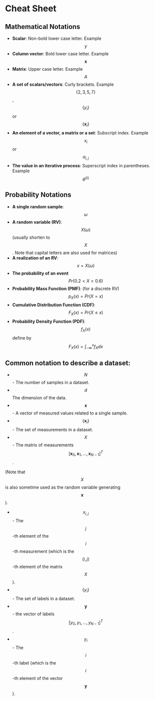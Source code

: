 ---
---
# Cheat Sheet

## Mathematical Notations

- **Scalar**: Non-bold lower case letter. Example $$y$$
- **Column vector**: Bold lower case letter. Example $$\boldsymbol{x}$$
- **Matrix**: Upper case letter. Example $$A$$
- **A set of scalars/vectors**: Curly brackets. Example $$\left\lbrace2, 3, 5, 7\right\rbrace$$, $$\left\lbrace y_i\right\rbrace$$ or $$\left\lbrace\boldsymbol{x}_i\right\rbrace$$
- **An element of a vector, a matrix or a set**: Subscript index. Example $$x_i$$ or $$a_{i,j}$$
- **The value in an iterative process**: Superscript index in parentheses. Example $$\theta^{\left(t\right)}$$

## Probability Notations

- **A single random sample**: $$\omega$$
- **A random variable (RV)**: $$X\left(\omega\right)$$ (usually shorten to $$X$$. Note that capital letters are also used for matrices)
- **A realization of an RV**: $$x=X\left(\omega\right)$$
- **The probability of an event** $$Pr\left(0.2<X<0.6\right)$$
- **Probability Mass Function (PMF)**: (for a discrete RV) $$p_X\left(x\right)=Pr\left(X=x\right)$$
- **Cumulative Distribution Function (CDF)**: $$F_X\left(x\right)=Pr\left(X\leq x\right)$$
- **Probability Density Function (PDF)**: $$f_X\left(x\right)$$ define by $$F_X\left(x\right)=\int_{-\infty}^xf_Xdx$$

## Common notation to describe a dataset:

- $$N$$ - The number of samples in a dataset.
- $$d$$ The dimension of the data.
- $$\boldsymbol{x}$$ - A vector of measured values related to a single sample.
- $$\left\lbrace\boldsymbol{x}_i\right\rbrace$$ - The set of measurements in a dataset.
- $$X$$ - The matrix of measurements $$\left[\boldsymbol{x}_0,\boldsymbol{x}_1,\ldots,\boldsymbol{x}_{N-1}\right]^T$$.

 (Note that $$X$$ is also sometime used as the random variable generating $$\boldsymbol{x}$$).
- $$x_{i,j}$$ - The $$j$$-th element of the $$i$$-th measurement (which is the $$\left(i,j\right)$$-th element of the matrix $$X$$).
- $$\left\lbrace  y_i\right\rbrace$$ - The set of labels in a dataset.
- $$\boldsymbol{y}$$ - the vector of labels $$\left[y_0,y_1,\ldots,y_{N-1}\right]^T$$.
- $$y_i$$ - The $$i$$-th label (which is the $$i$$-th element of the vector $$\boldsymbol{y}$$).
